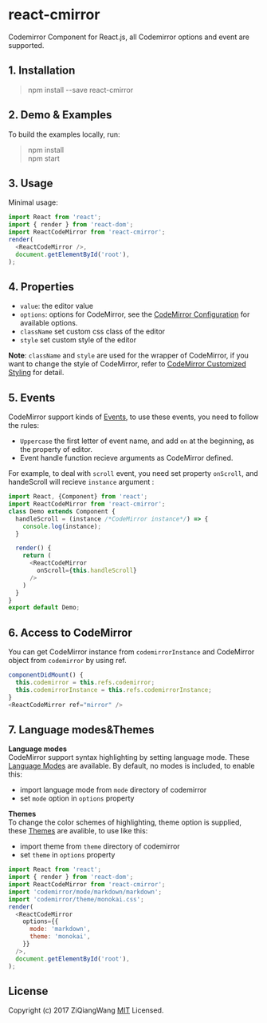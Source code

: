 # react-cmirror
Codemirror Component for React.js, all Codemirror options and event are supported.
## 1. Installation
> npm install --save react-cmirror  

## 2. Demo & Examples
To build the examples locally, run:
> npm install  
npm start

## 3. Usage
Minimal usage:
```js
import React from 'react';
import { render } from 'react-dom';
import ReactCodeMirror from 'react-cmirror';
render(
  <ReactCodeMirror />,
  document.getElementById('root'),
);
```

## 4. Properties
* `value`:  the editor value
* `options`:  options for CodeMirror, see the [ CodeMirror Configuration](http://codemirror.net/doc/manual.html#config) for available options.
* `className`  set custom css class of  the editor
* `style`  set custom style of the editor  

**Note**: `className` and `style` are used for the wrapper of CodeMirror, if you want to change the style of CodeMirror, refer to [CodeMirror Customized Styling](http://codemirror.net/doc/manual.html#styling) for detail.

## 5. Events
CodeMirror support kinds of [Events](https://codemirror.net/doc/manual.html#events), to use these events, you need to follow the rules:
* `Uppercase` the first letter of event name, and add `on` at the beginning, as the property of editor.
* Event handle function recieve arguments as CodeMirror defined.  

For example, to deal with `scroll` event, you need set property `onScroll`, and handeScroll will recieve `instance` argument :
```js
import React, {Component} from 'react';
import ReactCodeMirror from 'react-cmirror';
class Demo extends Component {
  handleScroll = (instance /*CodeMirror instance*/) => {
    console.log(instance);
  }

  render() {
    return (
      <ReactCodeMirror
        onScroll={this.handleScroll}
      />
    )
  }
}
export default Demo;
```

## 6. Access to CodeMirror
You can get CodeMirror instance from `codemirrorInstance` and CodeMirror object from `codemirror` by using ref.
```js
componentDidMount() {
  this.codemirror = this.refs.codemirror;
  this.codemirrorInstance = this.refs.codemirrorInstance;
}
<ReactCodeMirror ref="mirror" />
```
## 7. Language modes&Themes
**Language modes**  
CodeMirror support syntax highlighting by setting language mode. These [Language Modes](https://codemirror.net/mode/) are available. By default, no modes is included, to enable this:
* import language mode from `mode` directory of codemirror
* set `mode` option  in `options` property

**Themes**  
To change the color schemes of highlighting, theme option is supplied, these  [Themes](http://codemirror.net/demo/theme.html)  are avalible, to use like this:
*  import theme from `theme` directory of codemirror
* set `theme` in `options` property


```js
import React from 'react';
import { render } from 'react-dom';
import ReactCodeMirror from 'react-cmirror';
import 'codemirror/mode/markdown/markdown';
import 'codemirror/theme/monokai.css';
render(
  <ReactCodeMirror
    options={{
      mode: 'markdown',
      theme: 'monokai',
    }}
  />,
  document.getElementById('root'),
);
```
## License
Copyright (c) 2017 ZiQiangWang [MIT](https://github.com/ZiQiangWang/react-cmirror/blob/master/LICENSE) Licensed.
